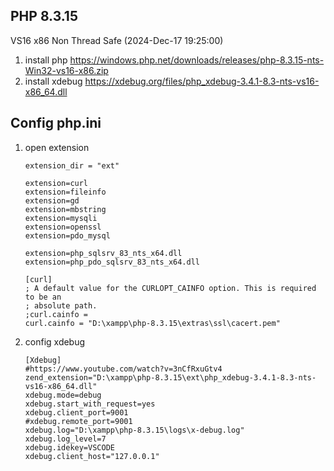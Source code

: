 ## PHP 8.3.15
   VS16 x86 Non Thread Safe (2024-Dec-17 19:25:00)

1. install php
   https://windows.php.net/downloads/releases/php-8.3.15-nts-Win32-vs16-x86.zip
2. install xdebug
   https://xdebug.org/files/php_xdebug-3.4.1-8.3-nts-vs16-x86_64.dll

## Config php.ini
1. open extension
   ```
   extension_dir = "ext"

   extension=curl
   extension=fileinfo
   extension=gd
   extension=mbstring
   extension=mysqli
   extension=openssl
   extension=pdo_mysql

   extension=php_sqlsrv_83_nts_x64.dll
   extension=php_pdo_sqlsrv_83_nts_x64.dll

   [curl]
   ; A default value for the CURLOPT_CAINFO option. This is required to be an
   ; absolute path.
   ;curl.cainfo =
   curl.cainfo = "D:\xampp\php-8.3.15\extras\ssl\cacert.pem"
   ``` 
2. config xdebug
   ```
   [Xdebug]
   #https://www.youtube.com/watch?v=3nCfRxuGtv4
   zend_extension="D:\xampp\php-8.3.15\ext\php_xdebug-3.4.1-8.3-nts-vs16-x86_64.dll"
   xdebug.mode=debug
   xdebug.start_with_request=yes
   xdebug.client_port=9001
   #xdebug.remote_port=9001
   xdebug.log="D:\xampp\php-8.3.15\logs\x-debug.log"
   xdebug.log_level=7
   xdebug.idekey=VSCODE
   xdebug.client_host="127.0.0.1"
   ```

